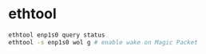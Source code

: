 ethtool
===============

```sh
ethtool enp1s0 query status
ethtool -s enp1s0 wol g # enable wake on Magic Packet
```
